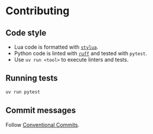 # Contributing

## Code style

- Lua code is formatted with [`stylua`](https://github.com/JohnnyMorganz/StyLua).
- Python code is linted with [`ruff`](https://github.com/astral-sh/ruff) and
  tested with `pytest`.
- Use `uv run <tool>` to execute linters and tests.

## Running tests

```sh
uv run pytest
```

## Commit messages

Follow [Conventional Commits](https://www.conventionalcommits.org/).
